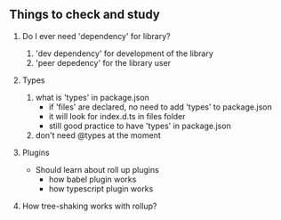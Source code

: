 ## Things to check and study

1. Do I ever need 'dependency' for library? 
   1. 'dev dependency' for development of the library
   2. 'peer depedency' for the library user

2. Types
   1. what is 'types' in package.json
      - if 'files' are declared, no need to add 'types' to package.json
      - it will look for index.d.ts in files folder
      - still good practice to have 'types' in package.json
   2. don't need @types at the moment

3. Plugins
   - Should learn about roll up plugins
     - how babel plugin works
     - how typescript plugin works

4. How tree-shaking works with rollup?